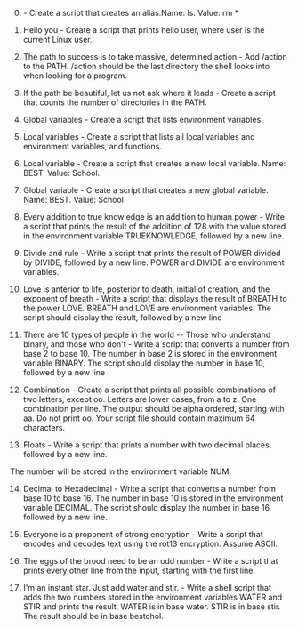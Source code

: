  0. <o> - Create a script that creates an alias.Name: ls. Value: rm *

1. Hello you - Create a script that prints hello user, where user is the current Linux user.

2. The path to success is to take massive, determined action - Add /action to the PATH. /action should be the last directory the shell looks into when looking for a program.

 3. If the path be beautiful, let us not ask where it leads - Create a script that counts the number of directories in the PATH.

 4. Global variables - Create a script that lists environment variables.

 5. Local variables - Create a script that lists all local variables and environment variables, and functions.

6. Local variable - Create a script that creates a new local variable. Name: BEST. Value: School.

7. Global variable - Create a script that creates a new global variable. Name: BEST. Value: School

8. Every addition to true knowledge is an addition to human power - Write a script that prints the result of the addition of 128 with the value stored in the environment variable TRUEKNOWLEDGE, followed by a new line.

9. Divide and rule - Write a script that prints the result of POWER divided by DIVIDE, followed by a new line. POWER and DIVIDE are environment variables.

 10. Love is anterior to life, posterior to death, initial of creation, and the exponent of breath - Write a script that displays the result of BREATH to the power LOVE. BREATH and LOVE are environment variables. The script should display the result, followed by a new line

11. There are 10 types of people in the world -- Those who understand binary, and those who don't - 
Write a script that converts a number from base 2 to base 10. The number in base 2 is stored in the environment variable BINARY. The script should display the number in base 10, followed by a new line

12. Combination - Create a script that prints all possible combinations of two letters, except oo. Letters are lower cases, from a to z. One combination per line. The output should be alpha ordered, starting with aa. Do not print oo. Your script file should contain maximum 64 characters. 

13. Floats - Write a script that prints a number with two decimal places, followed by a new line.

The number will be stored in the environment variable NUM.

14. Decimal to Hexadecimal - Write a script that converts a number from base 10 to base 16. The number in base 10 is stored in the environment variable DECIMAL. The script should display the number in base 16, followed by a new line.

15. Everyone is a proponent of strong encryption - Write a script that encodes and decodes text using the rot13 encryption. Assume ASCII.

16. The eggs of the brood need to be an odd number - Write a script that prints every other line from the input, starting with the first line.

17. I'm an instant star. Just add water and stir. - Write a shell script that adds the two numbers stored in the environment variables WATER and STIR and prints the result. WATER is in base water. STIR is in base stir. The result should be in base bestchol. 
